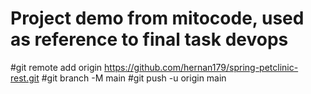 # Project demo from mitocode, used as reference to final task devops 
#git remote add origin https://github.com/hernan179/spring-petclinic-rest.git
#git branch -M main
#git push -u origin main